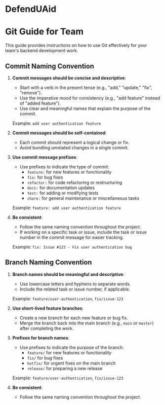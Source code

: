 # DefendUAid

# Git Guide for Team

This guide provides instructions on how to use Git effectively for your team's backend development work.

## Commit Naming Convention

1. **Commit messages should be concise and descriptive**:
   - Start with a verb in the present tense (e.g., "add," "update," "fix", "remove").
   - Use the imperative mood for consistency (e.g., "add feature" instead of "added feature").
   - Use clear and meaningful names that explain the purpose of the commit.

   Example: `add user authentication feature`

2. **Commit messages should be self-contained**:
   - Each commit should represent a logical change or fix.
   - Avoid bundling unrelated changes in a single commit.

3. **Use commit message prefixes**:
   - Use prefixes to indicate the type of commit:
     - `feature:` for new features or functionality
     - `fix:` for bug fixes
     - `refactor:` for code refactoring or restructuring
     - `docs:` for documentation updates
     - `test:` for adding or modifying tests
     - `chore:` for general maintenance or miscellaneous tasks

   Example: `feature: add user authentication feature`

4. **Be consistent**:
   - Follow the same naming convention throughout the project.
   - If working on a specific task or issue, include the task or issue number in the commit message for easier tracking.

   Example: `fix: Issue #123 - Fix user authentication bug`

## Branch Naming Convention

1. **Branch names should be meaningful and descriptive**:
   - Use lowercase letters and hyphens to separate words.
   - Include the related task or issue number, if applicable.

   Example: `feature/user-authentication`, `fix/issue-123`

2. **Use short-lived feature branches**:
   - Create a new branch for each new feature or bug fix.
   - Merge the branch back into the main branch (e.g., `main` or `master`) after completing the work.

3. **Prefixes for branch names**:
   - Use prefixes to indicate the purpose of the branch:
     - `feature/` for new features or functionality
     - `fix/` for bug fixes
     - `hotfix/` for urgent fixes on the main branch
     - `release/` for preparing a new release

   Example: `feature/user-authentication`, `fix/issue-123`

4. **Be consistent**:
   - Follow the same naming convention throughout the project.

